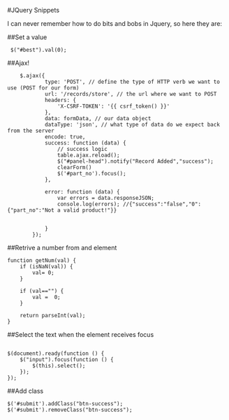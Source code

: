 #JQuery Snippets

I can never remember how to do bits and bobs in Jquery, so here they are:

##Set a value

```
 $("#best").val(0);
```
 
##Ajax!
 
``` 
    $.ajax({
            type: 'POST', // define the type of HTTP verb we want to use (POST for our form)
            url: '/records/store', // the url where we want to POST
            headers: {
                'X-CSRF-TOKEN': '{{ csrf_token() }}'
            },
            data: formData, // our data object
            dataType: 'json', // what type of data do we expect back from the server
            encode: true,
            success: function (data) {
                // success logic
                table.ajax.reload();
                $("#panel-head").notify("Record Added","success");
                clearForm()
                $('#part_no').focus();
            },

            error: function (data) {
                var errors = data.responseJSON;
                console.log(errors); //{"success":"false","0":{"part_no":"Not a valid product!"}}


            }
        });

```

##Retrive a number from and element
```
function getNum(val) {
    if (isNaN(val)) {
        val= 0;
    }

    if (val=="") {
        val =  0;
    }

    return parseInt(val);
}
```

##Select the text when the element receives focus
```

$(document).ready(function () {
    $("input").focus(function () {
        $(this).select();
    });
});
```

##Add class
```
$('#submit').addClass("btn-success");
$('#submit').removeClass("btn-success");
```






 
